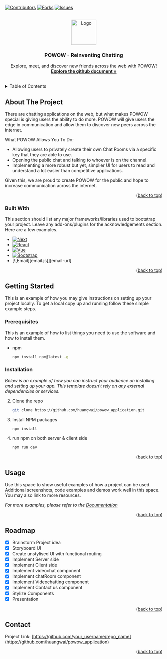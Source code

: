 <a name="readme-top"></a>

<!-- PROJECT SHIELDS -->
<!--
*** I'm using markdown "reference style" links for readability.
*** Reference links are enclosed in brackets [ ] instead of parentheses ( ).
*** See the bottom of this document for the declaration of the reference variables
*** for contributors-url, forks-url, etc. This is an optional, concise syntax you may use.
*** https://www.markdownguide.org/basic-syntax/#reference-style-links
-->

[![Contributors][contributors-shield]][contributors-url]
[![Forks][forks-shield]][forks-url]
[![Issues][issues-shield]][issues-url]

<!-- [![LinkedIn][linkedin-shield]][linkedin-url] -->

<!-- PROJECT LOGO -->
<br />
<div align="center">
  <a href="https://github.com/huangwai/powow_application">
    <img src="powow_application/client/src/images/powowlogo.png" alt="Logo" width="80" height="80">
  </a>

  <h3 align="center">POWOW - Reinventing Chatting</h3>

  <p align="center">
    Explore, meet, and discover new friends across the web with POWOW!
    <br />
    <a href="https://github.com/huangwai/powow_application"><strong>Explore the github document »</strong></a>
    <br />
    <br />
  </p>
</div>

<!-- TABLE OF CONTENTS -->
<details>
  <summary>Table of Contents</summary>
  <ol>
    <li>
      <a href="#about-the-project">About The Project</a>
      <ul>
        <li><a href="#built-with">Built With</a></li>
      </ul>
    </li>
    <li>
      <a href="#getting-started">Getting Started</a>
      <ul>
        <li><a href="#prerequisites">Prerequisites</a></li>
        <li><a href="#installation">Installation</a></li>
      </ul>
    </li>
    <li><a href="#usage">Usage</a></li>
    <li><a href="#roadmap">Roadmap</a></li>
    <li><a href="#contact">Contact</a></li>
  </ol>
</details>

<!-- ABOUT THE PROJECT -->

## About The Project

<!-- [![Product Name Screen Shot][product-screenshot]](https://example.com) -->

There are chatting applications on the web, but what makes POWOW special is giving users the ability to do more. POWOW will give users the edge in communication and allow them to discover new peers across the internet.

What POWOW Allows You To Do:

- Allowing users to privately create their own Chat Rooms via a specific key that they are able to use.
- Opening the public chat and talking to whoever is on the channel.
- Implementing a more robust but yet, simplier UI for users to read and understand a lot easier than competitive applications.

Given this, we are proud to create POWOW for the public and hope to increase communication across the internet.

<p align="right">(<a href="#readme-top">back to top</a>)</p>

### Built With

This section should list any major frameworks/libraries used to bootstrap your project. Leave any add-ons/plugins for the acknowledgements section. Here are a few examples.

- [![Next][next.js]][next-url]
- [![React][react.js]][react-url]
- [![Vue][vue.js]][vue-url]
- [![Bootstrap][bootstrap.com]][bootstrap-url]
- [![Email][email.js]][email-url]

<p align="right">(<a href="#readme-top">back to top</a>)</p>

<!-- GETTING STARTED -->

## Getting Started

This is an example of how you may give instructions on setting up your project locally.
To get a local copy up and running follow these simple example steps.

### Prerequisites

This is an example of how to list things you need to use the software and how to install them.

- npm
  ```sh
  npm install npm@latest -g
  ```

### Installation

_Below is an example of how you can instruct your audience on installing and setting up your app. This template doesn't rely on any external dependencies or services._

2. Clone the repo
   ```sh
   git clone https://github.com/huangwai/powow_application.git
   ```
3. Install NPM packages
   ```sh
   npm install
   ```
4. run npm on both server & client side
   ```js
   npm run dev
   ```

<p align="right">(<a href="#readme-top">back to top</a>)</p>

<!-- USAGE EXAMPLES -->

## Usage

Use this space to show useful examples of how a project can be used. Additional screenshots, code examples and demos work well in this space. You may also link to more resources.

_For more examples, please refer to the [Documentation](https://example.com)_

<p align="right">(<a href="#readme-top">back to top</a>)</p>

<!-- ROADMAP -->

## Roadmap

- [x] Brainstorm Project idea
- [x] Storyboard UI
- [x] Create unstylised UI with functional routing
- [x] Implement Server side
- [x] Implement Client side
- [x] Implement videochat component
- [x] Implement chatRoom component
- [x] Implement Videochatting component
- [x] Implement Contact us component
- [x] Stylize Components
- [x] Presentation

<p align="right">(<a href="#readme-top">back to top</a>)</p>

<!-- CONTACT -->

## Contact

Project Link: [https://github.com/your_username/repo_name](https://github.com/huangwai/powow_application)

<p align="right">(<a href="#readme-top">back to top</a>)</p>

<!-- MARKDOWN LINKS & IMAGES -->
<!-- https://www.markdownguide.org/basic-syntax/#reference-style-links -->

[contributors-shield]: https://img.shields.io/github/contributors/othneildrew/Best-README-Template.svg?style=for-the-badge
[contributors-url]: https://github.com/huangwai/powow_application/graphs/contributors
[forks-shield]: https://img.shields.io/github/forks/othneildrew/Best-README-Template.svg?style=for-the-badge
[forks-url]: https://github.com/huangwai/powow_application/network/members
[stars-shield]: https://img.shields.io/github/stars/othneildrew/Best-README-Template.svg?style=for-the-badge
[stars-url]: https://github.com/othneildrew/Best-README-Template/stargazers
[issues-shield]: https://img.shields.io/github/issues/othneildrew/Best-README-Template.svg?style=for-the-badge
[issues-url]: https://github.com/huangwai/powow_application/issues
[license-shield]: https://github.com/huangwai/powow_application/issuesBest-README-Template.svg?style=for-the-badge
[license-url]: https://github.com/othneildrew/Best-README-Template/blob/master/LICENSE.txt
[linkedin-shield]: https://img.shields.io/badge/-LinkedIn-black.svg?style=for-the-badge&logo=linkedin&colorB=555
[linkedin-url]: https://linkedin.com/in/othneildrew
[product-screenshot]: images/screenshot.png
[next.js]: https://img.shields.io/badge/next.js-000000?style=for-the-badge&logo=nextdotjs&logoColor=white
[next-url]: https://nextjs.org/
[react.js]: https://img.shields.io/badge/React-20232A?style=for-the-badge&logo=react&logoColor=61DAFB
[react-url]: https://reactjs.org/
[vue.js]: https://img.shields.io/badge/Vue.js-35495E?style=for-the-badge&logo=vuedotjs&logoColor=4FC08D
[vue-url]: https://vuejs.org/
[angular.io]: https://img.shields.io/badge/Angular-DD0031?style=for-the-badge&logo=angular&logoColor=white
[angular-url]: https://angular.io/
[svelte.dev]: https://img.shields.io/badge/Svelte-4A4A55?style=for-the-badge&logo=svelte&logoColor=FF3E00
[svelte-url]: https://svelte.dev/
[laravel.com]: https://img.shields.io/badge/Laravel-FF2D20?style=for-the-badge&logo=laravel&logoColor=white
[laravel-url]: https://laravel.com
[bootstrap.com]: https://img.shields.io/badge/Bootstrap-563D7C?style=for-the-badge&logo=bootstrap&logoColor=white
[bootstrap-url]: https://getbootstrap.com
[jquery.com]: https://img.shields.io/badge/jQuery-0769AD?style=for-the-badge&logo=jquery&logoColor=white
[jquery-url]: https://jquery.com
